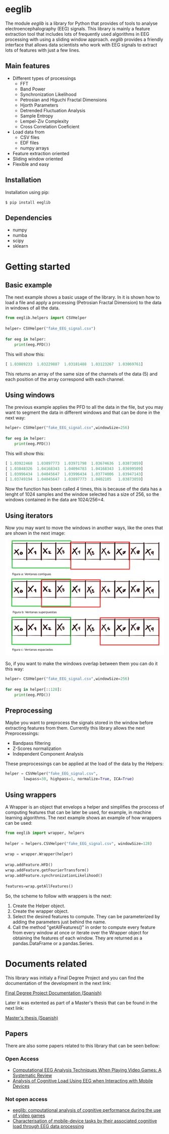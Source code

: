 # eeglib

The module *eeglib* is a library for Python that provides of tools to analyse electroencephalography (EEG) signals. This library is mainly a feature extraction tool that includes lots of frequently used algorithms in EEG processing with using a sliding window approach. *eeglib* provides a friendly interface that allows data scientists who work with EEG signals to extract lots of features with just a few lines.

## Main features
* Different types of processings
    * FFT
    * Band Power
    * Synchronization Likelihood
    * Petrosian and Higuchi Fractal Dimensions
    * Hjorth Parameters
    * Detrended Fluctuation Analysis
    * Sample Entropy
    * Lempel-Ziv Complexity
    * Cross Correlation Coeficient
* Load data from
    * CSV files
    * EDF files
    * numpy arrays
* Feature extraction oriented
* Sliding window oriented
* Flexible and easy

## Installation

Installation using pip:

`$ pip install eeglib`

## Dependencies

* numpy
* numba
* scipy
* sklearn

# Getting started

## Basic example

The next example shows a basic usage of the library. In it is shown how to load a file and apply a processing (Petrosian Fractal Dimension) to the data in windows of all the data.

```python
from eeglib.helpers import CSVHelper

helper= CSVHelper("fake_EEG_signal.csv")

for eeg in helper:
    print(eeg.PFD())
```

This will show this:

```python
[ 1.03089233  1.03229887  1.03181488  1.03123267  1.03069761]
```
This returns an array of the same size of the channels of the data (5) and each position of the array correspond with each channel.

## Using windows

The previous example applies the PFD to all the data in the file, but you may want to segment the data in different windows and that can be done in the next way:

```python
helper= CSVHelper("fake_EEG_signal.csv",windowSize=256)

for eeg in helper:
    print(eeg.PFD())
```

This will show this:

```python
[ 1.03922468  1.03897773  1.03971798  1.03674636  1.03873059]
[ 1.03848326  1.04168343  1.04094783  1.04168343  1.03699509]
[ 1.03996434  1.04045647  1.03996434  1.03774006  1.03947143]
[ 1.03749194  1.04045647  1.03897773  1.0402105   1.03873059]
```

Now the function has been called 4 times, this is because of the data has a lenght of 1024 samples and the window selected has a size of 256, so the windows contained in the data are 1024/256=4.

## Using iterators

Now you may want to move the windows in another ways, like the ones that are shown in the next image:
![windows](/Examples/slidingWindow.png)

So, if you want to make the windows overlap between them you can do it this way:

```python
helper= CSVHelper("fake_EEG_signal.csv",windowSize=256)

for eeg in helper[::128]:
    print(eeg.PFD())
```

## Preprocessing

Maybe you want to preprocess the signals stored in the window before extracting features from them. Currently this library allows the next Preprocessings:
* Bandpass filtering
* Z-Scores normalization
* Independent Component Analysis

These preprocessings can be applied at the load of the data by the Helpers:
```python
helper = CSVHelper("fake_EEG_signal.csv",
        lowpass=30, highpass=1, normalize=True, ICA=True)
```

## Using wrappers

A Wrapper is an object that envelops a helper and simplifies the proccess of computing features that can be later be used, for example, in machine learning algorithms. The next example shows an example of how wrappers can be used:

```python
from eeglib import wrapper, helpers

helper = helpers.CSVHelper("fake_EEG_signal.csv", windowSize=128)

wrap = wrapper.Wrapper(helper)

wrap.addFeature.HFD()
wrap.addFeature.getFourierTransform()
wrap.addFeature.synchronizationLikelihood()

features=wrap.getAllFeatures()
```
So, the scheme to follow with wrappers is the next:
1. Create the Helper object.
2. Create the wrapper object.
3. Select the desired features to compute. They can be parameterized by adding the parameters just behind the name.
4. Call the method "getAllFeatures()" in order to compute every feature from every window at once or iterate over the Wrapper object for obtaining the features of each window. They are returned as a pandas.DataFrame or a pandas.Series.

# Documents related
This library was initialy a Final Degree Project and you can find the documentation of the development in the next link:

[Final Degree Project Documentation (Spanish)](https://ruidera.uclm.es/xmlui/handle/10578/15441)

Later it was extented as part of a Master's thesis that can be found in the next link:

[Master's thesis (Spanish)](https://ruidera.uclm.es/xmlui/handle/10578/19062)


## Papers

There are also some papers related to this library that can be seen bellow:

### Open Access

* [Computational EEG Analysis Techniques When Playing Video Games: A Systematic Review](https://www.mdpi.com/2504-3900/2/19/483)
* [Analysis of Cognitive Load Using EEG when Interacting with Mobile Devices](https://www.mdpi.com/2504-3900/31/1/70)

### Not open access

* [eeglib: computational analysis of cognitive performance during the use of video games](https://link.springer.com/article/10.1007%2Fs12652-019-01592-9)
* [Characterisation of mobile-device tasks by their associated cognitive load through EEG data processing](https://www.sciencedirect.com/science/article/abs/pii/S0167739X20305112)
